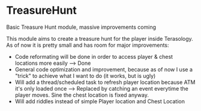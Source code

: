 # TreasureHunt
Basic Treasure Hunt module, massive improvements coming

This module aims to create a treasure hunt for the player inside Terasology. As of now it is pretty small and has room for major improvements:

- Code reformating will be done in order to access player & chest locations more easily --> Done
- General code optimization and improvement, because as of now I use a "trick" to achieve what I want to do (it works, but is ugly)
- Will add a thread/scheduled task to refresh player location because ATM it's only loaded once --> Replaced by catching an event everytime the player moves. Sine the chest location is fixed anyway.
- Will add riddles instead of simple Player location and Chest Location
